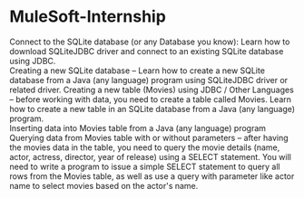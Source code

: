 # MuleSoft-Internship
Connect to the SQLite database (or any Database you know): Learn how to download SQLiteJDBC driver and connect to an existing SQLite database using JDBC.  
Creating a new SQLite database – Learn how to create a new SQLite database from a Java (any language) program using SQLiteJDBC driver or related driver. 
Creating a new table (Movies) using JDBC / Other Languages – before working with data, you need to create a table called Movies. 
Learn how to create a new table in an SQLite database from a Java (any language) program.  
Inserting data into Movies table from a Java (any language) program  Querying data from Movies table with or without parameters – after having the movies data in the table, you need to query the movie details (name, actor, actress, director, year of release) using a SELECT statement. 
You will need to write a program to issue a simple SELECT statement to query all rows from the Movies table, as well as use a query with parameter like actor name to select movies based on the actor's name.
